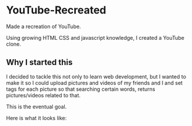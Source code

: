 # YouTube-Recreated
Made a recreation of YouTube.


Using growing HTML CSS and javascript knowledge, I created a YouTube clone.

## Why I started this
I decided to tackle this not only to learn web development, but I wanted to make it so I could upload pictures and videos of my friends and I and set tags for each picture so that searching certain words, returns pictures/videos related to that.

This is the eventual goal.

Here is what it looks like:
